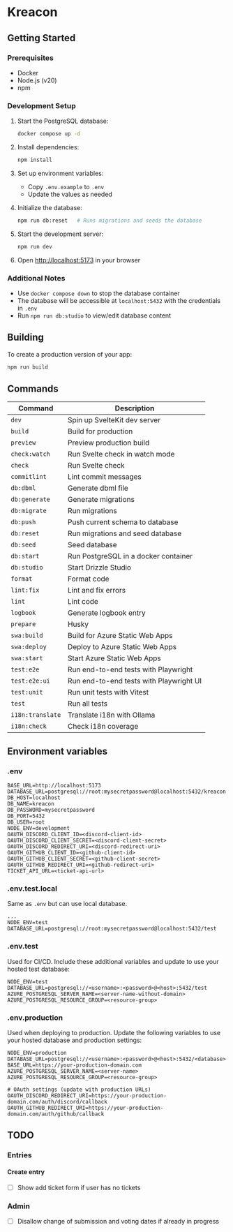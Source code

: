 # Kreacon

## Getting Started

### Prerequisites

- Docker
- Node.js (v20)
- npm

### Development Setup

1. Start the PostgreSQL database:

   ```bash
   docker compose up -d
   ```

2. Install dependencies:

   ```bash
   npm install
   ```

3. Set up environment variables:

   - Copy `.env.example` to `.env`
   - Update the values as needed

4. Initialize the database:

   ```bash
   npm run db:reset   # Runs migrations and seeds the database
   ```

5. Start the development server:

   ```bash
   npm run dev
   ```

6. Open [http://localhost:5173](http://localhost:5173) in your browser

### Additional Notes

- Use `docker compose down` to stop the database container
- The database will be accessible at `localhost:5432` with the credentials in `.env`
- Run `npm run db:studio` to view/edit database content

## Building

To create a production version of your app:

```bash
npm run build
```

## Commands

| Command          | Description                             |
| ---------------- | --------------------------------------- |
| `dev`            | Spin up SvelteKit dev server            |
| `build`          | Build for production                    |
| `preview`        | Preview production build                |
| `check:watch`    | Run Svelte check in watch mode          |
| `check`          | Run Svelte check                        |
| `commitlint`     | Lint commit messages                    |
| `db:dbml`        | Generate dbml file                      |
| `db:generate`    | Generate migrations                     |
| `db:migrate`     | Run migrations                          |
| `db:push`        | Push current schema to database         |
| `db:reset`       | Run migrations and seed database        |
| `db:seed`        | Seed database                           |
| `db:start`       | Run PostgreSQL in a docker container    |
| `db:studio`      | Start Drizzle Studio                    |
| `format`         | Format code                             |
| `lint:fix`       | Lint and fix errors                     |
| `lint`           | Lint code                               |
| `logbook`        | Generate logbook entry                  |
| `prepare`        | Husky                                   |
| `swa:build`      | Build for Azure Static Web Apps         |
| `swa:deploy`     | Deploy to Azure Static Web Apps         |
| `swa:start`      | Start Azure Static Web Apps             |
| `test:e2e`       | Run end-to-end tests with Playwright    |
| `test:e2e:ui`    | Run end-to-end tests with Playwright UI |
| `test:unit`      | Run unit tests with Vitest              |
| `test`           | Run all tests                           |
| `i18n:translate` | Translate i18n with Ollama              |
| `i18n:check`     | Check i18n coverage                     |

## Environment variables

### .env

```
BASE_URL=http://localhost:5173
DATABASE_URL=postgresql://root:mysecretpassword@localhost:5432/kreacon
DB_HOST=localhost
DB_NAME=kreacon
DB_PASSWORD=mysecretpassword
DB_PORT=5432
DB_USER=root
NODE_ENV=development
OAUTH_DISCORD_CLIENT_ID=<discord-client-id>
OAUTH_DISCORD_CLIENT_SECRET=<discord-client-secret>
OAUTH_DISCORD_REDIRECT_URI=<discord-redirect-uri>
OAUTH_GITHUB_CLIENT_ID=<github-client-id>
OAUTH_GITHUB_CLIENT_SECRET=<github-client-secret>
OAUTH_GITHUB_REDIRECT_URI=<github-redirect-uri>
TICKET_API_URL=<ticket-api-url>
```

### .env.test.local

Same as `.env` but can use local database.

```
...
NODE_ENV=test
DATABASE_URL=postgresql://root:mysecretpassword@localhost:5432/test
```

### .env.test

Used for CI/CD. Include these additional variables and update to use your hosted test database:

```
NODE_ENV=test
DATABASE_URL=postgresql://<username>:<password>@<host>:5432/test
AZURE_POSTGRESQL_SERVER_NAME=<server-name-without-domain>
AZURE_POSTGRESQL_RESOURCE_GROUP=<resource-group>
```

### .env.production

Used when deploying to production. Update the following variables to use your hosted database and production settings:

```
NODE_ENV=production
DATABASE_URL=postgresql://<username>:<password>@<host>:5432/<database>
BASE_URL=https://your-production-domain.com
AZURE_POSTGRESQL_SERVER_NAME=<server-name>
AZURE_POSTGRESQL_RESOURCE_GROUP=<resource-group>

# OAuth settings (update with production URLs)
OAUTH_DISCORD_REDIRECT_URI=https://your-production-domain.com/auth/discord/callback
OAUTH_GITHUB_REDIRECT_URI=https://your-production-domain.com/auth/github/callback
```

## TODO

### Entries

#### Create entry

- [ ] Show add ticket form if user has no tickets

### Admin

- [ ] Disallow change of submission and voting dates if already in progress

